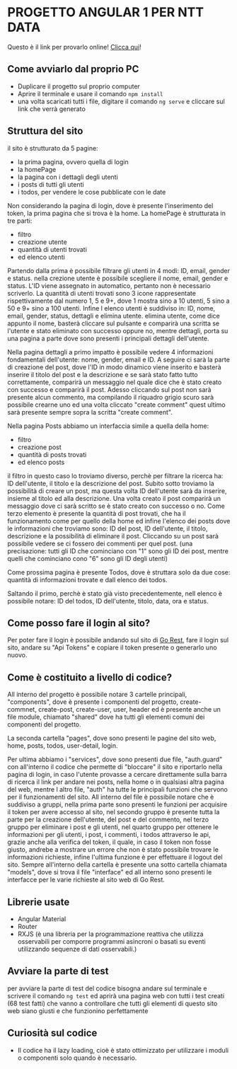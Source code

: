# PROGETTO ANGULAR 1 PER NTT DATA

Questo è il link per provarlo online! [Clicca qui](https://progetto-angular-1.netlify.app/)!

## Come avviarlo dal proprio PC

- Duplicare il progetto sul proprio computer
- Aprire il terminale e usare il comando `npm install`
- una volta scaricati tutti i file, digitare il comando `ng serve` e cliccare sul link che verrà generato

## Struttura del sito

il sito è strutturato da 5 pagine:

- la prima pagina, ovvero quella di login
- la homePage
- la pagina con i dettagli degli utenti
- i posts di tutti gli utenti
- i todos, per vendere le cose pubblicate con le date

Non considerando la pagina di login, dove è presente l'inserimento del token, la prima pagina che si trova è la home.
La homePage è strutturata in tre parti:

- filtro
- creazione utente
- quantità di utenti trovati
- ed elenco utenti

Partendo dalla prima è possibile filtrare gli utenti in 4 modi: ID, email, gender e status.
nella crezione utente è possibile scegliere il nome, email, gender e status. L'ID viene assegnato in automatico, pertanto non è necessario scriverlo.
La quantità di utenti trovati sono 3 icone rappresentate rispettivamente dal numero 1, 5 e 9+, dove 1 mostra sino a 10 utenti, 5 sino a 50 e 9+ sino a 100 utenti.
Infine l elenco utenti è suddiviso in: ID, nome, email, gender, status, dettagli e elimina utente. elimina utente, come dice appunto il nome, basterà cliccare sul pulsante e comparirà una scritta se l'utente e stato eliminato con successo oppure no, mentre dettagli, porta su una pagina a parte dove sono presenti i principali dettagli dell'utente.

Nella pagina dettagli a primo impatto è possibile vedere 4 informazioni fondamentali dell'utente: nome, gender, email e ID. A seguire ci sarà la parte di creazione del post, dove l'ID in modo dinamico viene inserito e basterà inserire il titolo del post e la descrizione e se sarà stato fatto tutto correttamente, comparirà un messaggio nel quale dice che è stato creato con successo e comparirà il post. Adesso cliccando sul post non sarà presente alcun commento, ma compilando il riquadro grigio scuro sarà possibile crearne uno ed una volta cliccato "create comment" quest ultimo sarà presente sempre sopra la scritta "create comment".

Nella pagina Posts abbiamo un interfaccia simile a quella della home:

- filtro
- creazione post
- quantità di posts trovati
- ed elenco posts

il filtro in questo caso lo troviamo diverso, perchè per filtrare la ricerca ha: ID dell'utente, il titolo e la descrizione del post. Subito sotto troviamo la possibilità di creare un post, ma questa volta ID dell'utente sarà da inserire, insieme al titolo ed alla descrizione. Una volta creato il post comparirà un messaggio dove ci sarà scritto se è stato creato con successo o no. Come terzo elemento è presente la quantità di post trovati, che ha il funzionamento come per quello della home ed infine l'elenco dei posts dove le informazioni che troviamo sono: ID del post, ID dell'utente, il titolo, descrizione e la possibilità di eliminare il post. Cliccando su un post sarà possibile vedere se ci fossero dei commenti per quel post. (una precisazione: tutti gli ID che cominciano con "1" sono gli ID dei post, mentre quelli che cominciano cono "6" sono gli ID degli utenti)

Come prossima pagina è presente Todos, dove è struttara solo da due cose: quantità di informazioni trovate e dall elenco dei todos.

Saltando il primo, perchè è stato già visto precedentemente, nell elenco è possibile notare: ID del todos, ID dell'utente, titolo, data, ora e status.

## Come posso fare il login al sito?

Per poter fare il login è possibile andando sul sito di [Go Rest](https://gorest.co.in/), fare il login sul sito, andare su "Api Tokens" e copiare il token presente o generarlo uno nuovo.

## Come è costituito a livello di codice?

All interno del progetto è possibile notare 3 cartelle principali, "components", dove è presente i componenti del progetto, create-commnet, create-post, create-user, user, header ed è presente anche un file module, chiamato "shared" dove ha tutti gli elementi comuni dei componenti del progetto.

La seconda cartella "pages", dove sono presenti le pagine del sito web, home, posts, todos, user-detail, login.

Per ultima abbiamo i "services", dove sono presenti due file, "auth.guard" con all'interno il codice che permette di "bloccare" il sito e riportarlo nella pagina di login, in caso l'utente provasse a cercare direttamente sulla barra di ricerca il link per andare nei posts, nella home o in qualsiasi altra pagina del web, mentre l altro file, "auth" ha tutte le principali funzioni che servono per il funzionamenti del sito. All interno del file è possibile notare che è suddiviso a gruppi, nella prima parte sono presenti le funzioni per acquisire il token per avere accesso al sito, nel secondo gruppo è presente tutta la parte per la creazione dell'utente, del post e del commento, nel terzo gruppo per eliminare i post e gli utenti, nel quarto gruppo per ottenere le informazioni per gli utenti, i post, i commenti, i todos attraverso le api, grazie anche alla verifica del token, il quale, in caso il token non fosse giusto, andrebe a mostrare un errore che non è stato possibile trovare le informazioni richieste, infine l'ultima funzione è per effettuare il logout del sito. Sempre all'interno della cartella è presente una sotto cartella chiamata "models", dove si trova il file "interface" ed all interno sono presenti le interfacce per le varie richieste al sito web di Go Rest.

## Librerie usate

- Angular Material
- Router
- RXJS (è una libreria per la programmazione reattiva che utilizza osservabili per comporre programmi asincroni o basati su eventi utilizzando sequenze di dati osservabili.)

## Avviare la parte di test

per avviare la parte di test del codice bisogna andare sul terminale e scrivere il comando `ng test` ed aprirà una pagina web con tutti i test creati (68 test fatti) che vanno a controllare che tutti gli elementi di questo sito web siano giusti e che funzionino perfettamente

## Curiosità sul codice

- Il codice ha il lazy loading, cioè è stato ottimizzato per utilizzare i moduli o componenti solo quando è necessario.
